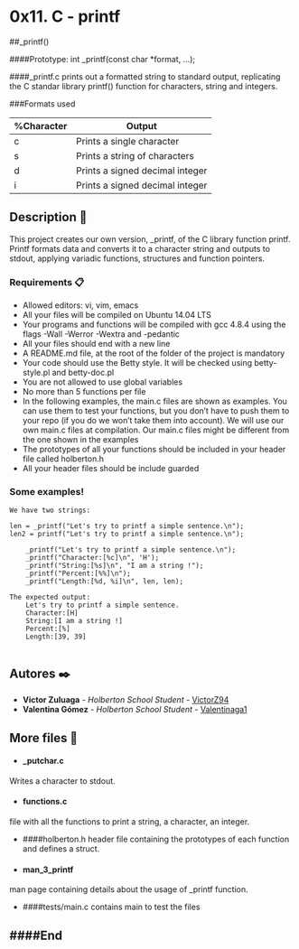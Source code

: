 # 0x11. C - printf


##_printf()

####Prototype: int _printf(const char *format, ...);

####_printf.c 
prints out a formatted string to standard output, replicating the C standar library 
printf() function for characters, string and integers.

###Formats used
                    
%Character  | Output
------------| -------------
     c      | Prints a single character
     s      | Prints a string of characters
		 d      | Prints a signed decimal integer
		 i      | Prints a signed decimal integer


## Description 🚀

This project creates our own version, _printf, of the C library function printf. Printf formats data and converts it to a character string and outputs to stdout, applying variadic functions, structures and function pointers.

### Requirements 📋

- Allowed editors: vi, vim, emacs
- All your files will be compiled on Ubuntu 14.04 LTS
- Your programs and functions will be compiled with gcc 4.8.4 using the flags -Wall -Werror -Wextra and -pedantic
- All your files should end with a new line
- A README.md file, at the root of the folder of the project is mandatory
- Your code should use the Betty style. It will be checked using betty-style.pl and betty-doc.pl
- You are not allowed to use global variables
- No more than 5 functions per file
- In the following examples, the main.c files are shown as examples. You can use them to test your functions, but you don’t have to push them to your repo (if you do we won’t take them into account). We will use our own main.c files at compilation. Our main.c files might be different from the one shown in the examples
- The prototypes of all your functions should be included in your header file called holberton.h
- All your header files should be include guarded


### Some examples!
```
We have two strings:

len = _printf("Let's try to printf a simple sentence.\n");
len2 = printf("Let's try to printf a simple sentence.\n");

	_printf("Let's try to printf a simple sentence.\n");
	_printf("Character:[%c]\n", 'H');
	_printf("String:[%s]\n", "I am a string !");
	_printf("Percent:[%%]\n");
	_printf("Length:[%d, %i]\n", len, len);

The expected output:
	Let's try to printf a simple sentence.
	Character:[H]
	String:[I am a string !]
	Percent:[%]
	Length:[39, 39]


```

## Autores ✒️

* **Victor Zuluaga** - *Holberton School Student* - [VictorZ94](https://github.com/VictorZ94)
* **Valentina Gómez** - *Holberton School Student* - [Valentinaga1](https://github.com/Valentinaga1)

## More files 📄

- #### _putchar.c 
Writes a character to stdout.

- #### functions.c 
file with all the functions to print a string, a character, an integer.

- ####holberton.h 
header file containing the prototypes of each function and defines a struct.

- #### man_3_printf 
man page containing details about the usage of _printf function.

- ####tests/main.c 
contains main to test the files

####End
---